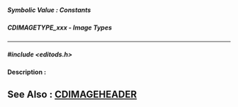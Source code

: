 ##### Symbolic Value : Constants
##### CDIMAGETYPE_xxx - Image Types
---
##### #include <editods.h>
**Description :**

**See Also :**
[CDIMAGEHEADER](D:/md_files/CDIMAGEHEADER.md)
---
